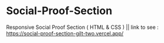 # Social-Proof-Section
Responsive Social Proof Section ( HTML &amp; CSS ) || link to see : https://social-proof-section-gilt-two.vercel.app/
